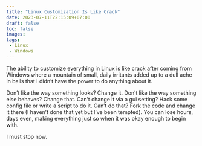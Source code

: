```yaml
---
title: "Linux Customization Is Like Crack"
date: 2023-07-11T22:15:09+07:00
draft: false
toc: false
images:
tags:
 - Linux
 - Windows
---
```

The ability to customize everything in Linux is like crack after coming from Windows where a mountain of small, daily irritants added up to a dull ache in balls that I didn’t have the power to do anything about it.
<!--more-->

Don’t like the way something looks? Change it. Don’t like the way something else behaves? Change that. Can’t change it via a gui setting? Hack some config file or write a script to do it. Can’t do that? Fork the code and change it there (I haven’t done that yet but I’ve been tempted). You can lose hours, days even, making everything just so when it was okay enough to begin with.

I must stop now.
